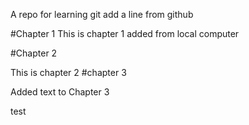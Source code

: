 

A repo for learning git
add a line from github


#Chapter 1
This is chapter 1 added from local computer

#Chapter 2

This is chapter 2
#chapter 3

Added text to Chapter 3

test
